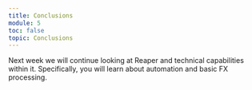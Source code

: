 ```yaml
---
title: Conclusions
module: 5
toc: false
topic: Conclusions
---
```



Next week we will continue looking at Reaper and technical capabilities within it. Specifically, you will learn about automation and basic FX processing. 
